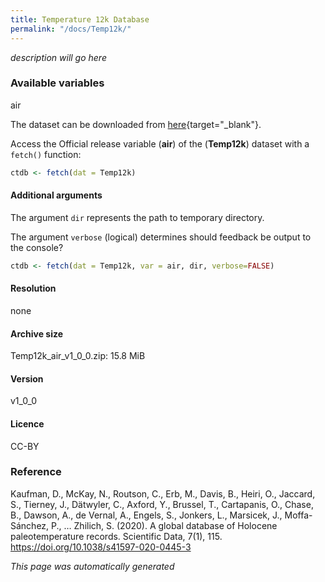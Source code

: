 ```yaml
---
title: Temperature 12k Database
permalink: "/docs/Temp12k/"
---
```


*description will go here*

### Available variables 

air

The dataset can be downloaded from [here](https://doi.org/10.25921/4RY2-G808){target="_blank"}.

Access the Official release variable (**air**) of the (**Temp12k**) dataset with a `fetch()` function:
	


```r
ctdb <- fetch(dat = Temp12k)
```

#### Additional arguments

The argument `dir` represents the path to temporary directory. 

The argument `verbose` (logical) determines should feedback be output to the console?
	


```r
ctdb <- fetch(dat = Temp12k, var = air, dir, verbose=FALSE)
```

#### Resolution 

none

#### Archive size

Temp12k_air_v1_0_0.zip: 15.8 MiB

#### Version

v1_0_0

#### Licence

CC-BY

### Reference
Kaufman, D., McKay, N., Routson, C., Erb, M., Davis, B., Heiri, O., Jaccard, S., Tierney, J., Dätwyler, C., Axford, Y., Brussel, T., Cartapanis, O., Chase, B., Dawson, A., de Vernal, A., Engels, S., Jonkers, L., Marsicek, J., Moffa-Sánchez, P., … Zhilich, S. (2020). A global database of Holocene paleotemperature records. Scientific Data, 7(1), 115. https://doi.org/10.1038/s41597-020-0445-3 

*This page was automatically generated*
